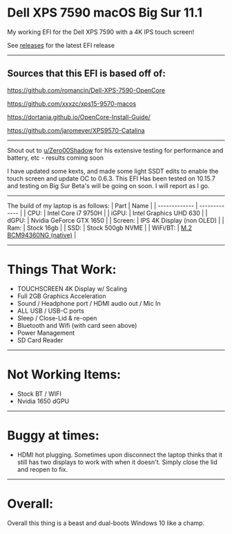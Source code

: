 # Dell XPS 7590 macOS Big Sur 11.1
My working EFI for the Dell XPS 7590 with a 4K IPS touch screen!

See [releases](https://github.com/stakeout55/Dell-XPS-7590-mac-OS-Big-Sur-11.1/releases) for the latest EFI release

---

## Sources that this EFI is based off of: 
https://github.com/romancin/Dell-XPS-7590-OpenCore

https://github.com/xxxzc/xps15-9570-macos

https://dortania.github.io/OpenCore-Install-Guide/

https://github.com/jaromeyer/XPS9570-Catalina

---

Shout out to [u/Zero00Shadow](https://www.reddit.com/user/Zero00Shadow) for his extensive testing for performance and battery, etc - results coming soon

I have updated some kexts, and made some light SSDT edits to enable the touch screen and update OC to 0.6.3.
This EFI Has been tested on 10.15.7 and testing on Big Sur Beta's will be going on soon. I will report as I go.

---

The build of my laptop is as follows:
| Part          | Name |
| ------------- | ------------- |
| CPU:   | Intel Core i7 9750H  |
| iGPU:   | Intel Graphics UHD 630  |
| dGPU:  | Nvidia GeForce GTX 1650  |
| Screen:  | IPS 4K Display (non OLED)  |
| Ram:  | Stock 16gb  |
| SSD:  | Stock 500gb NVME  |
| WiFi/BT: | [M.2 BCM94360NG (native)](https://www.ebay.com/itm/M-2-NGFF-Network-Card-for-Broadcom-BCM94360NG-better-than-BCM94352Z-DW1560-BT4-0/264663343680?ssPageName=STRK%3AMEBIDX%3AIT&_trksid=p2057872.m2749.l2649) |

---

# Things That Work:
* TOUCHSCREEN 4K Display w/ Scaling
* Full 2GB Graphics Acceleration
* Sound / Headphone port / HDMI audio out / Mic In
* ALL USB / USB-C ports
* Sleep / Close-Lid & re-open
* Bluetooth and Wifi (with card seen above)
* Power Management
* SD Card Reader

---

# Not Working Items:
* Stock BT / WIFI
* Nvidia 1650 dGPU

---
# Buggy at times:
* HDMI hot plugging. Sometimes upon disconnect the laptop thinks that it still has two displays to work with when it doesn't. Simply close the lid and reopen to fix.

---

# Overall:
Overall this thing is a beast and dual-boots Windows 10 like a champ. 
